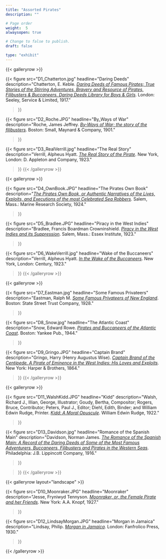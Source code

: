 ```yaml
---
title: "Assorted Pirates"
description: ""

# Page order
weight:  5
alwaysopen: true

# Change to false to publish.
draft: false

type: "exhibit"
---
```

{{< galleryrow >}}

{{< figure src="D1_Chatterton.jpg"
           headline="Daring Deeds"
           description="Chatterton, E. Keble. *[Daring Deeds of Famous Pirates; True Stories of the Stirring Adventures, Bravery and Resource of Pirates, Filibusters & Buccaneers. Daring Deeds Library for Boys & Girls](https://bc-primo.hosted.exlibrisgroup.com/primo-explore/fulldisplay?docid=ALMA-BC21319057930001021&context=L&vid=bclib_new&search_scope=bcl&tab=bcl_only&lang=en_US)*. London: Seeley, Service & Limited, 1917."
>}}

{{< figure src="D2_Roche.JPG"
           headline="By_Ways of War"
           description="Roche, James Jeffrey. *[By-Ways of War; the story of the filibusters](https://bc-primo.hosted.exlibrisgroup.com/primo-explore/fulldisplay?docid=ALMA-BC21317684530001021&context=L&vid=bclib_new&search_scope=bcl&tab=bcl_only&lang=en_US)*. Boston: Small, Maynard & Company, 1901."
>}}

{{< figure src="D3_RealVerrill.jpg"
           headline="The Real Story"
           description="Verrill, Alpheus Hyatt. *[The Real Story of the Pirate](https://bc-primo.hosted.exlibrisgroup.com/primo-explore/fulldisplay?docid=ALMA-BC21319058390001021&context=L&vid=bclib_new&search_scope=bcl&tab=bcl_only&lang=en_US)*. New York, London: D. Appleton and Company, 1923."
>}}
{{< /galleryrow >}}

{{< galleryrow >}}

{{< figure src="D4_OwnBook.JPG"
           headline="The Pirates Own Book"
           description="*[The Pirates Own Book, or Authentic Narratives of the Lives, Exploits, and Executions of the most Celebrated Sea Robbers](https://bc-primo.hosted.exlibrisgroup.com/primo-explore/fulldisplay?docid=ALMA-BC21319035980001021&context=L&vid=bclib_new&search_scope=bcl&tab=bcl_only&lang=en_US)*. Salem, Mass.: Marine Research Society, 1924."
>}}

{{< figure src="D5_Bradlee.JPG"
           headline="Piracy in the West Indies"
           description="Bradlee, Francis Boardman Crowninshield. *[Piracy in the West Indies and its Suppression](https://bc-primo.hosted.exlibrisgroup.com/primo-explore/fulldisplay?docid=ALMA-BC21317708480001021&context=L&vid=bclib_new&search_scope=bcl&tab=bcl_only&lang=en_US)*. Salem, Mass.: Essex Institute, 1923."
>}}

{{< figure src="D6_WakeVerrill.jpg"
           headline="Wake of the Buccaneers"
           description="Verrill, Alpheus Hyatt. *[In the Wake of the Buccaneers](https://bc-primo.hosted.exlibrisgroup.com/primo-explore/fulldisplay?docid=ALMA-BC21319036120001021&context=L&vid=bclib_new&search_scope=bcl&tab=bcl_only&lang=en_US)*. New York, London: Century, 1923."
>}}
{{< /galleryrow >}}

{{< galleryrow >}}

{{< figure src="D7_Eastman.jpg"
           headline="Some Famous Privateers"
           description="Eastman, Ralph M. *[Some Famous Privateers of New England](https://bc-primo.hosted.exlibrisgroup.com/primo-explore/fulldisplay?docid=ALMA-BC21316911620001021&context=L&vid=bclib_new&search_scope=bcl&tab=bcl_only&lang=en_US)*. Boston: State Street Trust Company, 1928."
>}}

{{< figure src="D8_Snow.jpg"
           headline="The Atlantic Coast"
           description="Snow, Edward Rowe. *[Pirates and Buccaneers of the Atlantic Coast]( https://bc-primo.hosted.exlibrisgroup.com/primo-explore/fulldisplay?docid=ALMA-BC21330196270001021&context=L&vid=bclib_new&search_scope=bcl&tab=bcl_only&lang=en_US)*. Boston: Yankee Pub., 1944."
>}}

{{< figure src="D9_Gringo.JPG"
           headline="Captain Brand"
           description="Gringo, Harry (Henry Augustus Wise). *[Captain Brand of the Centipede. A Pirate of Eminence in the West Indies: His Loves and Exploits](https://bc-primo.hosted.exlibrisgroup.com/primo-explore/fulldisplay?docid=ALMA-BC21347650770001021&context=L&vid=bclib_new&search_scope=bcl&tab=bcl_only&lang=en_US)*. New York: Harper & Brothers, 1864."
>}}
{{< /galleryrow >}}

{{< galleryrow >}}

{{< figure src="D11_WalshKidd.JPG"
           headline="Kidd"
           description="Walsh, Richard J., Illian, George, Illustrator; Goudy, Bertha, Compositor; Rogers, Bruce, Contributor; Peters, Paul J., Editor; Diehl, Edith, Binder; and William Edwin Rudge, Printer. *[Kidd: A Moral Opuscule](https://bc-primo.hosted.exlibrisgroup.com/primo-explore/fulldisplay?docid=ALMA-BC21324920290001021&context=L&vid=bclib_new&search_scope=lib_BURNS&tab=bcl_only&lang=en_US)*. William Edwin Rudge, 1922."
>}}

{{< figure src="D13_Davidson.jpg"
           headline="Romance of the Spanish Main"
           description="Davidson, Norman James. *[The Romance of the Spanish Main: A Record of the Daring Deeds of Some of the Most Famous Adventurers, Buccaneers, Filibusters and Pirates in the Western Seas](https://bc-primo.hosted.exlibrisgroup.com/primo-explore/fulldisplay?docid=ALMA-BC21319037620001021&context=L&vid=bclib_new&search_scope=bcl&tab=bcl_only&lang=en_US)*. Philadelphia: J.B. Lippincott Company, 1916."
>}}

>}}
{{< /galleryrow >}}

{{< galleryrow layout="landscape" >}}

{{< figure src="D10_Moonraker.JPG"
           headline="Moonraker"
           description="Jesse, Fryniwyd Tennyson. *[Moonraker, or, the Female Pirate and her Friends](https://bc-primo.hosted.exlibrisgroup.com/primo-explore/fulldisplay?docid=ALMA-BC21347623590001021&context=L&vid=bclib_new&search_scope=bcl&tab=bcl_only&lang=en_US)*. New York: A.A. Knopf, 1927."
>}}

{{< figure src="D12_LindsayMorgan.JPG"
           headline="Morgan in Jamaica"
           description="Lindsay, Philip. *[Morgan in Jamaica](https://bc-primo.hosted.exlibrisgroup.com/primo-explore/fulldisplay?docid=ALMA-BC21317741260001021&context=L&vid=bclib_new&search_scope=bcl&tab=bcl_only&lang=en_US)*. London: Fanfrolico Press, 1930."
>}}

{{< /galleryrow >}}
